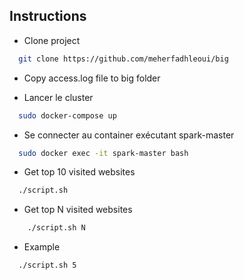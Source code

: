 
## Instructions

- Clone project 
```bash
  git clone https://github.com/meherfadhleoui/big
```

- Copy access.log file to big folder

- Lancer le cluster
```bash
  sudo docker-compose up 
```
- Se connecter au container exécutant spark-master
```bash
  sudo docker exec -it spark-master bash 
```

- Get top 10 visited websites 
```bash
  ./script.sh 
```

- Get top N visited websites
```bash
    ./script.sh N 
```
- Example 
```bash
  ./script.sh 5 
```
  